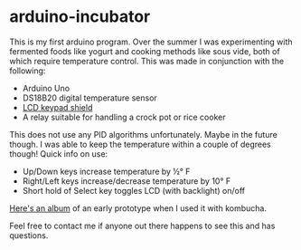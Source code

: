 # arduino-incubator

This is my first arduino program. Over the summer I was experimenting with fermented foods like yogurt and cooking methods like sous vide, both of which require temperature control. This was made in conjunction with the following:

* Arduino Uno
* DS18B20 digital temperature sensor
* [LCD keypad shield](http://www.dfrobot.com/wiki/index.php?title=Arduino_LCD_KeyPad_Shield_%28SKU:_DFR0009%29)
* A relay suitable for handling a crock pot or rice cooker

This does not use any PID algorithms unfortunately. Maybe in the future though. I was able to keep the temperature within a couple of degrees though! Quick info on use:

* Up/Down keys increase temperature by ½° F
* Right/Left keys increase/decrease temperature by 10° F
* Short hold of Select key toggles LCD (with backlight) on/off

[Here's an album](http://imgur.com/a/crBag) of an early prototype when I used it with kombucha. 

Feel free to contact me if anyone out there happens to see this and has questions.

